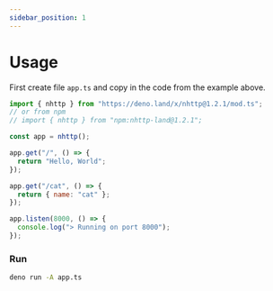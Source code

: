 ```yaml
---
sidebar_position: 1
---
```


# Usage

First create file `app.ts` and copy in the code from the example above.

```js
import { nhttp } from "https://deno.land/x/nhttp@1.2.1/mod.ts";
// or from npm
// import { nhttp } from "npm:nhttp-land@1.2.1";

const app = nhttp();

app.get("/", () => {
  return "Hello, World";
});

app.get("/cat", () => {
  return { name: "cat" };
});

app.listen(8000, () => {
  console.log("> Running on port 8000");
});
```

### Run

```bash
deno run -A app.ts
```

